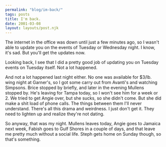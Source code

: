 ```yaml
---
permalink: "blog/im-back/"
tags: posts
title: I'm back.
date: 2001-03-08
layout: layouts/post.njk
---
```


The internet in the office was down until just a few minutes ago, so I wasn't able to update you on the events of Tuesday or Wednesday night. I know, it's sad. But you'll get the updates now.

Looking back, I see that I did a pretty good job of updating you on Tuesday events on Tuesday itself. Not a lot happened.

And not a lot happened last night either. No one was available for $3/lb. wing night at Garner's, so I got some carry out from Avanti's and watching Simpsons. Brice stopped by briefly, and later in the evening Mullens stopped by. He's leaving for Tampa today, so I won't see him for a week or 2. We tried to get Angie over, but she sucks, so she didn't come. But she did make a shit load of phone calls. The things between them I'll never understand. There's all this drama and weirdness. I just don't get it. They need to lighten up and realize they're not dating. 

So anyway, that was my night. Mullens leaves today, Angie goes to Jamaica next week, Fabish goes to Gulf Shores in a couple of days, and that leave me pretty much without a social life. Steph gets home on Sunday though, so that's something.